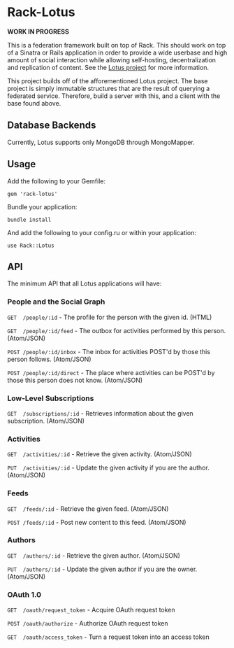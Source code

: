 # Rack-Lotus

**WORK IN PROGRESS**

This is a federation framework built on top of Rack. This should work on top of
a Sinatra or Rails application in order to provide a wide userbase and high
amount of social interaction while allowing self-hosting, decentralization and
replication of content. See the [Lotus project](https://github.com/hotsh/lotus)
for more information.

This project builds off of the afforementioned Lotus project. The base project
is simply immutable structures that are the result of querying a federated
service. Therefore, build a server with this, and a client with the base found
above.

## Database Backends

Currently, Lotus supports only MongoDB through MongoMapper.

## Usage

Add the following to your Gemfile:

`gem 'rack-lotus'`

Bundle your application:

`bundle install`

And add the following to your config.ru or within your application:

`use Rack::Lotus`

## API

The minimum API that all Lotus applications will have:

### People and the Social Graph

`GET  /people/:id` - The profile for the person with the given id. (HTML)

`GET  /people/:id/feed` - The outbox for activities performed by this person. (Atom/JSON)

`POST /people/:id/inbox` - The inbox for activities POST'd by those this person follows. (Atom/JSON)

`POST /people/:id/direct` - The place where activities can be POST'd by those this person does not know. (Atom/JSON)

### Low-Level Subscriptions

`GET  /subscriptions/:id` - Retrieves information about the given subscription. (Atom/JSON)

### Activities

`GET  /activities/:id` - Retrieve the given activity. (Atom/JSON)

`PUT  /activities/:id` - Update the given activity if you are the author. (Atom/JSON)

### Feeds

`GET  /feeds/:id` - Retrieve the given feed. (Atom/JSON)

`POST /feeds/:id` - Post new content to this feed. (Atom/JSON)

### Authors

`GET  /authors/:id` - Retrieve the given author. (Atom/JSON)

`PUT  /authors/:id` - Update the given author if you are the owner. (Atom/JSON)

### OAuth 1.0

`GET  /oauth/request_token` - Acquire OAuth request token

`POST /oauth/authorize`     - Authorize OAuth request token

`GET  /oauth/access_token`  - Turn a request token into an access token
